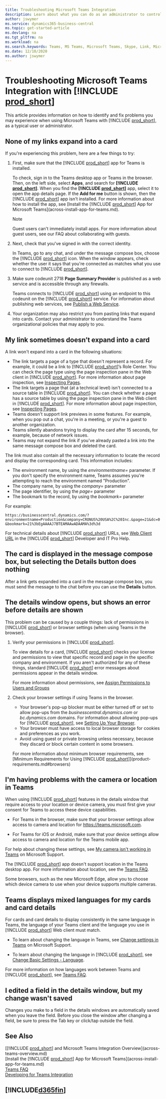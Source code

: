 ```yaml
---
title: Troubleshooting Microsoft Teams Integration
description: Learn about what you can do as an administrator to control Microsoft Teams integration.
author: jswymer
ms.service: dynamics365-business-central
ms.topic: get-started-article
ms.devlang: na
ms.tgt_pltfrm: na
ms.workload: na
ms.search.keywords: Teams, MS Teams, Microsoft Teams, Skype, Link, Microsoft 365, collaborate, collaboration, teamwork, troubleshooting, errors
ms.date: 12/10/2020
ms.author: jswymer
---
```


# Troubleshooting Microsoft Teams Integration with [!INCLUDE [prod_short](includes/prod_short.md)]

This article provides information on how to identify and fix problems you may experience when using Microsoft Teams with [!INCLUDE [prod_short](includes/prod_short.md)], as a typical user or administrator.

## None of my links expand into a card 

If you're experiencing this problem, here are a few things to try:

1. First, make sure that the [!INCLUDE [prod_short](includes/prod_short.md)] app for Teams is installed.

    To check, sign in to the Teams desktop app or Teams in the browser. Then, on the left side, select **Apps**, and search for **[!INCLUDE [prod_short](includes/prod_short.md)]**. When you find the **[!INCLUDE [prod_short](includes/prod_short.md)]** app, select it to open the app details page. If the **Add for me** button is shown, then the [!INCLUDE [prod_short](includes/prod_short.md)] app isn't installed. For more information about how to install the app, see [Install the [!INCLUDE [prod_short](includes/prod_short.md)] App for Microsoft Teams](across-install-app-for-teams.md).

    > [!NOTE]
    > Guest users can't immediately install apps. For more information about guest users, see our FAQ about collaborating with guests. 

2. Next, check that you've signed in with the correct identity.

    In Teams, go to any chat, and under the message compose box, choose the [!INCLUDE [prod_short](includes/prod_short.md)] icon. When the window appears, check whether the user it says that you're connected as matches what you use to connect to [!INCLUDE [prod_short](includes/prod_short.md)].

3. Make sure codeunit 2718 **Page Summary Provider** is published as a web service and is accessible through any firewalls.

    Teams connects to [!INCLUDE [prod_short](includes/prod_short.md)] using an endpoint to this codeunit on the [!INCLUDE [prod_short](includes/prod_short.md)] service. For information about publishing web services, see [Publish a Web Service](across-how-publish-web-service.md).

4. Your organization may also restrict you from pasting links that expand into cards. Contact your administrator to understand the Teams organizational policies that may apply to you.

## My link sometimes doesn’t expand into a card 

A link won't expand into a card in the following situations:

- The link targets a page of a type that doesn't represent a record. For example, it could be a link to [!INCLUDE [prod_short](includes/prod_short.md)]’s Role Center. You can check the page type using the page inspection pane in the Web client in [!INCLUDE [prod_short](includes/prod_short.md)]. For more information about page inspection, see [Inspecting Pages](across-inspect-page.md).
- The link targets a page that (at a technical level) isn't connected to a source table in [!INCLUDE [prod_short](includes/prod_short.md)]. You can check whether a page has a source table by using the page inspection pane in the Web client in [!INCLUDE [prod_short](includes/prod_short.md)]. For more information about page inspection, see [Inspecting Pages](across-inspect-page.md). 
- Teams doesn't support link previews in some features. For example, when you pop out a chat, you're in a meeting, or you're a guest to another organization.
- Teams silently abandons trying to display the card after 15 seconds, for example, because of network issues.
- Teams may not expand the link if you've already pasted a link into the same message compose box and deleted the card.

The link must also contain all the necessary information to locate the record and display the corresponding card. This information includes:

- The environment name, by using the *environmentname=* parameter. If you don't specify the environment name, Teams assumes you're attempting to reach the environment named "Production".
- The company name, by using the *company=* parameter
- The page identifier, by using the *page=* parameter
- The bookmark to the record, by using the *bookmark=* parameter

For example:

`https://businesscentral.dynamics.com/?environmentname=Production&company=CRONUS%20USA%2C%20Inc.&page=21&dc=0&bookmark=21%3bEgAAAAJ7BTEAMAAwADAAMA%3d%3d`

For technical details about [!INCLUDE [prod_short](includes/prod_short.md)] URLs, see [Web Client URL](/dynamics365/business-central/dev-itpro/developer/devenv-web-client-urls) in the [!INCLUDE [prod_short](includes/prod_short.md)] Developer and IT Pro Help.

## The card is displayed in the message compose box, but selecting the Details button does nothing 

After a link gets expanded into a card in the message compose box, you must send the message to the chat before you can use the **Details** button.

## The details window opens, but shows an error before details are shown

This problem can be caused by a couple things: lack of permissions in [!INCLUDE [prod_short](includes/prod_short.md)] or browser settings (when using Teams in the browser).

1. Verify your permissions in [!INCLUDE [prod_short](includes/prod_short.md)].

    To view details for a card, [!INCLUDE [prod_short](includes/prod_short.md)] checks your license and permissions to view that specific record and page in the specific company and environment. If you aren't authorized for any of these things, standard [!INCLUDE [prod_short](includes/prod_short.md)] error messages about permissions appear in the details window. 

    For more information about permissions, see [Assign Permissions to Users and Groups](ui-define-granular-permissions.md)

2. Check your browser settings if using Teams in the browser.

    - Your browser's pop-up blocker must be either turned off or set to allow pop-ups from the *businesscentral.dynamics.com* or *bc.dynamics.com* domains. For information about allowing pop-ups for [!INCLUDE [prod_short](includes/prod_short.md)], see [Setting Up Your Browser](across-browser-settings.md#popup).
    - Your browser must have access to local browser storage for cookies and preferences as you work.
    - Avoid using guest or private browsing unless necessary, because they discard or block certain content in some browsers.

    For more information about minimum browser requirements, see [Minimum Requirements for Using [!INCLUDE [prod_short](includes/prod_short.md)]](product-requirements.md#browsers) 

## I'm having problems with the camera or location in Teams 

When using [!INCLUDE [prod_short](includes/prod_short.md)] features in the details window that require access to your location or device camera, you must first give your consent for Teams to access these device capabilities.  

- For Teams in the browser, make sure that your browser settings allow access to camera and location for https://teams.microsoft.com. 

- For Teams for iOS or Android, make sure that your device settings allow access to camera and location for the Teams mobile app. 

For help about changing these settings, see [My camera isn't working in Teams](https://support.microsoft.com/office/my-camera-isn-t-working-in-teams-9581983b-c6f9-40e3-b0d8-122857972ade?ns=msftteams&version=16&ui=en-us&rs=en-us&ad=us) on Microsoft Support.

The [!INCLUDE [prod_short](includes/prod_short.md)] app doesn't support location in the Teams desktop app. For more information about location, see the [Teams FAQ](teams-faq.md#location).

Some browsers, such as the new Microsoft Edge, allow you to choose which device camera to use when your device supports multiple cameras. 

## Teams displays mixed languages for my cards and card details 

For cards and card details to display consistently in the same language in Teams, the language of your Teams client and the language you use in [!INCLUDE [prod_short](includes/prod_short.md)] Web client must match.

- To learn about changing the language in Teams, see [Change settings in Teams](https://support.microsoft.com/en-us/office/change-settings-in-teams-b506e8f1-1a96-4cf1-8c6b-b6ed4f424bc7) on Microsoft Support. 

- To learn about changing the language in [!INCLUDE [prod_short](includes/prod_short.md)], see [Change Basic Settings - Language](ui-change-basic-settings.md#language).

For more information on how languages work between Teams and [!INCLUDE [prod_short](includes/prod_short.md)], see [Teams FAQ](teams-faq.md#language).

## I edited a field in the details window, but my change wasn't saved

Changes you make to a field in the details windows are automatically saved when you leave the field. Before you close the window after changing a field, be sure to press the Tab key or click/tap outside the field.

## See Also

[[!INCLUDE [prod_short](includes/prod_short.md)] and Microsoft Teams Integration Overview](across-teams-overview.md)  
[Install the [!INCLUDE [prod_short](includes/prod_short.md)] App for Microsoft Teams](across-install-app-for-teams.md)  
[Teams FAQ](teams-faq.md)  
[Developing for Teams Integration](/dynamics365/business-central/dev-itpro/developer/devenv-develop-for-teams)  

## [!INCLUDE[d365fin](includes/free_trial_md.md)]  
